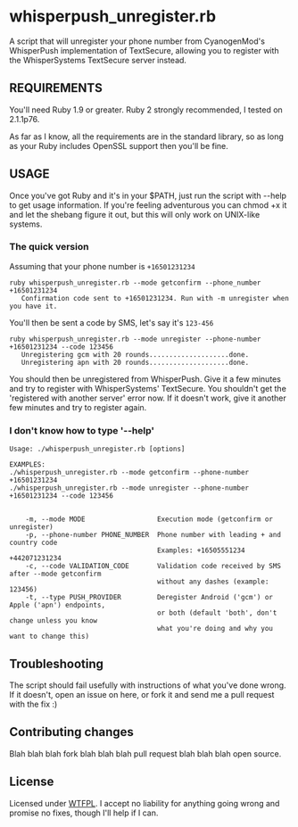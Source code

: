 # whisperpush_unregister.rb

A script that will unregister your phone number from CyanogenMod's WhisperPush implementation of TextSecure, allowing you to register with the WhisperSystems TextSecure server instead.

## REQUIREMENTS

You'll need Ruby 1.9 or greater. Ruby 2 strongly recommended, I tested on 2.1.1p76.

As far as I know, all the requirements are in the standard library, so as long as your Ruby includes OpenSSL support then you'll be fine.

## USAGE

Once you've got Ruby and it's in your $PATH, just run the script with --help to get usage information.  If you're feeling adventurous you can chmod +x it and let the shebang figure it out, but this will only work on UNIX-like systems.

### The quick version

Assuming that your phone number is ```+16501231234```

```
ruby whisperpush_unregister.rb --mode getconfirm --phone_number +16501231234
   Confirmation code sent to +16501231234. Run with -m unregister when you have it.
```

You'll then be sent a code by SMS, let's say it's ```123-456```

```
ruby whisperpush_unregister.rb --mode unregister --phone-number +16501231234 --code 123456
   Unregistering gcm with 20 rounds....................done.
   Unregistering apn with 20 rounds....................done.
```

You should then be unregistered from WhisperPush. Give it a few minutes and try to register with WhisperSystems' TextSecure. You shouldn't get the 'registered with another server' error now. If it doesn't work, give it another few minutes and try to register again.

### I don't know how to type '--help'

```
Usage: ./whisperpush_unregister.rb [options]

EXAMPLES:
./whisperpush_unregister.rb --mode getconfirm --phone-number +16501231234
./whisperpush_unregister.rb --mode unregister --phone-number +16501231234 --code 123456


    -m, --mode MODE                  Execution mode (getconfirm or unregister)
    -p, --phone-number PHONE_NUMBER  Phone number with leading + and country code
                                     Examples: +16505551234 +442071231234
    -c, --code VALIDATION_CODE       Validation code received by SMS after --mode getconfirm
                                     without any dashes (example: 123456)
    -t, --type PUSH_PROVIDER         Deregister Android ('gcm') or Apple ('apn') endpoints,
                                     or both (default 'both', don't change unless you know
                                     what you're doing and why you want to change this)
```



## Troubleshooting

The script should fail usefully with instructions of what you've done wrong. If it doesn't, open an issue on here, or fork it and send me a pull request with the fix :)

## Contributing changes

Blah blah blah fork blah blah blah pull request blah blah blah open source.

## License

Licensed under [WTFPL][wtfpl-about]. I accept no liability for anything going wrong and promise no fixes, though I'll help if I can.

[wtfpl-about]: http://www.wtfpl.net/about/